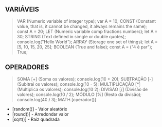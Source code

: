 ## VARIÁVEIS
> VAR (Numeric variable of integer type);
    var A = 10;
> CONST (Constant value, that is, it cannot be changed, it always remains the same);
    const A = 20;
> LET (Numeric variable comp fractions numbers);
    let A = 30;
> STRING (Text defined in simgle or double quotes);
    console.log("Hello World");
> ARRAY (Storage one set of things);
    let A = [5, 10, 15, 20, 25];
> BOOLEAN (True and false);
    const A = ("4 é par"); True;

## OPERADORES
> SOMA [+] (Soma os valores);
    console.log(10 + 20);
> SUBTRAÇÃO [-] (Subitrai os valores);
    console.log(10 - 5);
> MULTIPLICAÇÃO [*] (Multiplica os valores);
    console.log(10  2);
> DIVISÃO [/] (Divisão de valores);
    console.log(10 / 2);
> MÓDULO [%] (Resto da divisão);
    console.log(40 / 3);
> MATH.[operador()]
- [random()] - Valor aleatório
- [round()] - Arredondar valor
- [sqrt()] - Raiz quadrada